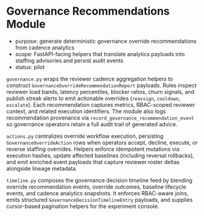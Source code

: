 # Governance Recommendations Module

- purpose: generate deterministic governance override recommendations from cadence analytics
- scope: FastAPI-facing helpers that translate analytics payloads into staffing advisories and persist audit events
- status: pilot

`governance.py` wraps the reviewer cadence aggregation helpers to construct `GovernanceOverrideRecommendationReport` payloads. Rules inspect reviewer load bands, latency percentiles, blocker ratios, churn signals, and publish streak alerts to emit actionable overrides (`reassign`, `cooldown`, `escalate`). Each recommendation captures metrics, RBAC-scoped reviewer context, and related execution identifiers. The module also logs recommendation provenance via `record_governance_recommendation_event` so governance operators retain a full audit trail of generated advice.

`actions.py` centralizes override workflow execution, persisting `GovernanceOverrideAction` rows when operators accept, decline, execute, or reverse staffing overrides. Helpers enforce idempotent mutations via execution hashes, update affected baselines (including reversal rollbacks), and emit enriched event payloads that capture reviewer roster deltas alongside lineage metadata.

`timeline.py` composes the governance decision timeline feed by blending override recommendation events, override outcomes, baseline lifecycle events, and cadence analytics snapshots. It enforces RBAC-aware joins, emits structured `GovernanceDecisionTimelineEntry` payloads, and supplies cursor-based pagination helpers for the experiment console.

